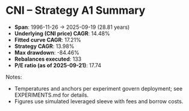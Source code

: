 # CNI – Strategy A1 Summary

- **Span**: 1996-11-26 → 2025-09-19 (28.81 years)
- **Underlying (CNI price) CAGR**: 14.48%
- **Fitted curve CAGR**: 17.21%
- **Strategy CAGR**: 13.98%
- **Max drawdown**: -84.46%
- **Rebalances executed**: 133
- **P/E ratio (as of 2025-09-21)**: 17.74

Notes:

- Temperatures and anchors per experiment govern deployment; see EXPERIMENTS.md for details.
- Figures use simulated leveraged sleeve with fees and borrow costs.

